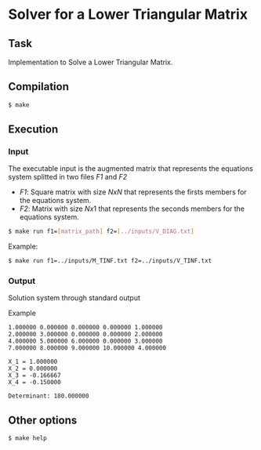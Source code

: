 # Solver for a Lower Triangular Matrix

## Task

Implementation to Solve a Lower Triangular Matrix.

## Compilation

``` bash
$ make
```

## Execution

### Input
The executable input is the augmented matrix that represents the equations system splitted in two files  *F1* and *F2*

 - *F1*: Square matrix with size $N x N$ that represents the firsts members for the equations system.
 - *F2*: Matrix with size $N x 1$ that represents the seconds members for the equations system.

``` bash
$ make run f1=[matrix_path] f2=[../inputs/V_DIAG.txt]
```

Example:

``` bash
$ make run f1=../inputs/M_TINF.txt f2=../inputs/V_TINF.txt
```

### Output

Solution system through standard output

Example

```
1.000000 0.000000 0.000000 0.000000 1.000000
2.000000 3.000000 0.000000 0.000000 2.000000
4.000000 5.000000 6.000000 0.000000 3.000000
7.000000 8.000000 9.000000 10.000000 4.000000

X_1 = 1.000000
X_2 = 0.000000
X_3 = -0.166667
X_4 = -0.150000

Determinant: 180.000000
```

## Other options

``` bash
$ make help
```
